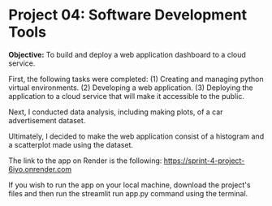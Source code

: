 # Project 04: Software Development Tools

**Objective:** To build and deploy a web application dashboard to a cloud service. 

First, the following tasks were completed:
(1) Creating and managing python virtual environments.
(2) Developing a web application.
(3) Deploying the application to a cloud service that will make it accessible to the public.

Next, I conducted data analysis, including making plots, of a car advertisement dataset. 

Ultimately, I decided to make the web application consist of a histogram and a scatterplot made using the dataset.

The link to the app on Render is the following:
https://sprint-4-project-6iyo.onrender.com

If you wish to run the app on your local machine, download the project's files and then run the streamlit run app.py command using the terminal.
